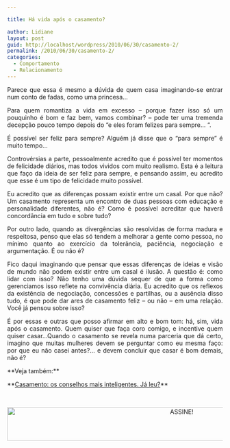 ```yaml
---

title: Há vida após o casamento?

author: Lidiane
layout: post
guid: http://localhost/wordpress/2010/06/30/casamento-2/
permalink: /2010/06/30/casamento-2/
categories:
  - Comportamento
  - Relacionamento
---
```

<p style="text-align: justify;">
  Parece que essa é mesmo a dúvida de quem casa imaginando-se entrar num conto de fadas, como uma princesa…
</p>

<p style="text-align: justify;">
  Para quem romantiza a vida em excesso – porque fazer isso só um pouquinho é bom e faz bem, vamos combinar? – pode ter uma tremenda decepção pouco tempo depois do “e eles foram felizes para sempre… “.
</p>

<p style="text-align: justify;">
  É possível ser feliz para sempre? Alguém já disse que o “para sempre” é muito tempo…
</p>

<!--more-->

<p style="text-align: justify;">
  Controvérsias a parte, pessoalmente acredito que é possível ter momentos de felicidade diários, mas todos vividos com muito realismo. Esta é a leitura que faço da ideia de ser feliz para sempre, e pensando assim, eu acredito que esse é um tipo de felicidade muito possível.
</p>

<p style="text-align: justify;">
  Eu acredito que as diferenças possam existir entre um casal. Por que não? Um casamento representa um encontro de duas pessoas com educação e personalidade diferentes, não é? Como é possível acreditar que haverá concordância em tudo e sobre tudo?
</p>

<p style="text-align: justify;">
  Por outro lado, quando as divergências são resolvidas de forma madura e respeitosa, penso que elas só tendem a melhorar a gente como pessoa, no mínimo quanto ao exercício da tolerância, paciência, negociação e argumentação. É ou não é?
</p>

<p style="text-align: justify;">
  Fico daqui imaginando que pensar que essas diferenças de ideias e visão de mundo não podem existir entre um casal é ilusão. A questão é: como lidar com isso? Não tenho uma dúvida sequer de que a forma como gerenciamos isso reflete na convivência diária. Eu acredito que os reflexos da existência de negociação, concessões e partilhas, ou a ausência disso tudo, é que pode dar ares de casamento feliz – ou não – em uma relação. Você já pensou sobre isso?
</p>

<p style="text-align: justify;">
  É por essas e outras que posso afirmar em alto e bom tom: há, sim, vida após o casamento. Quem quiser que faça coro comigo, e incentive quem quiser casar…Quando o casamento se revela numa parceria que dá certo, imagino que muitas mulheres devem se perguntar como eu mesma faço: por que eu não casei antes?… e devem concluir que casar é bom demais, não é?
</p>

<p style="text-align: justify;">
  **Veja também:**
</p>

<p style="text-align: justify;">
  **<a href="http://www.trololodemulher.com.br/2015/05/22/casamento-conselhos/" target="_blank">Casamento: os conselhos mais inteligentes. Já leu?</a>**
</p>

&nbsp;

<p align="center">
  <a href="http://feedburner.google.com/fb/a/mailverify?uri=blogBichaFemea&loc=en_US" target="_blank"><img class="alignnone size-full wp-image-10439" src="http://www.trololodemulher.com.br/blog/wp-content/uploads/2014/09/ASSINE.png" alt="ASSINE!" width="800" height="78" /></a>
</p>